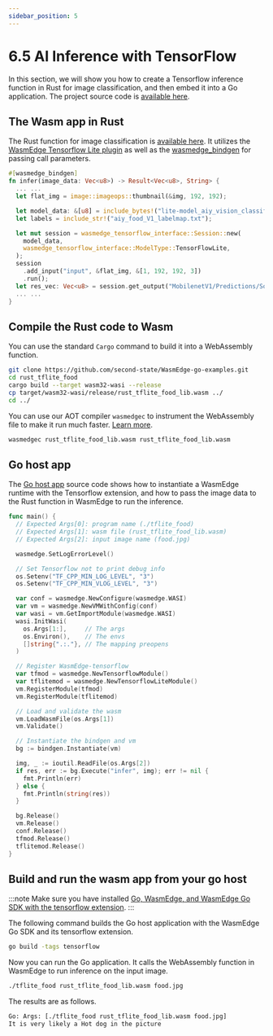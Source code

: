 ```yaml
---
sidebar_position: 5
---
```


# 6.5 AI Inference with TensorFlow

In this section, we will show you how to create a Tensorflow inference function in Rust for image classification, and then embed it into a Go application. The project source code is [available here](https://github.com/second-state/WasmEdge-go-examples/tree/master/wasmedge-bindgen/go_TfliteFood).

## The Wasm app in Rust

The Rust function for image classification is [available here](https://github.com/second-state/WasmEdge-go-examples/blob/master/wasmedge-bindgen/go_TfliteFood/rust_tflite_food/src/lib.rs). It utilizes the [WasmEdge Tensorflow Lite plugin](/develop/rust/ai_inference/tensorflow_lite) as well as the [wasmedge_bindgen](/embed/go/function) for passing call parameters.

```rust
#[wasmedge_bindgen]
fn infer(image_data: Vec<u8>) -> Result<Vec<u8>, String> {
  ... ...
  let flat_img = image::imageops::thumbnail(&img, 192, 192);

  let model_data: &[u8] = include_bytes!("lite-model_aiy_vision_classifier_food_V1_1.tflite");
  let labels = include_str!("aiy_food_V1_labelmap.txt");

  let mut session = wasmedge_tensorflow_interface::Session::new(
    model_data,
    wasmedge_tensorflow_interface::ModelType::TensorFlowLite,
  );
  session
    .add_input("input", &flat_img, &[1, 192, 192, 3])
    .run();
  let res_vec: Vec<u8> = session.get_output("MobilenetV1/Predictions/Softmax");
  ... ...
}
```

## Compile the Rust code to Wasm

You can use the standard `Cargo` command to build it into a WebAssembly function.

```bash
git clone https://github.com/second-state/WasmEdge-go-examples.git
cd rust_tflite_food
cargo build --target wasm32-wasi --release
cp target/wasm32-wasi/release/rust_tflite_food_lib.wasm ../
cd ../
```

You can use our AOT compiler `wasmedgec` to instrument the WebAssembly file to make it run much faster. [Learn more](/develop/build-and-run/aot).

```bash
wasmedgec rust_tflite_food_lib.wasm rust_tflite_food_lib.wasm
```

## Go host app

The [Go host app](https://github.com/second-state/WasmEdge-go-examples/blob/master/wasmedge-bindgen/go_TfliteFood/tflite_food.go) source code shows how to instantiate a WasmEdge runtime with the Tensorflow extension, and how to pass the image data to the Rust function in WasmEdge to run the inference.

```go
func main() {
  // Expected Args[0]: program name (./tflite_food)
  // Expected Args[1]: wasm file (rust_tflite_food_lib.wasm)
  // Expected Args[2]: input image name (food.jpg)

  wasmedge.SetLogErrorLevel()

  // Set Tensorflow not to print debug info
  os.Setenv("TF_CPP_MIN_LOG_LEVEL", "3")
  os.Setenv("TF_CPP_MIN_VLOG_LEVEL", "3")

  var conf = wasmedge.NewConfigure(wasmedge.WASI)
  var vm = wasmedge.NewVMWithConfig(conf)
  var wasi = vm.GetImportModule(wasmedge.WASI)
  wasi.InitWasi(
    os.Args[1:],     // The args
    os.Environ(),    // The envs
    []string{".:."}, // The mapping preopens
  )

  // Register WasmEdge-tensorflow
  var tfmod = wasmedge.NewTensorflowModule()
  var tflitemod = wasmedge.NewTensorflowLiteModule()
  vm.RegisterModule(tfmod)
  vm.RegisterModule(tflitemod)

  // Load and validate the wasm
  vm.LoadWasmFile(os.Args[1])
  vm.Validate()

  // Instantiate the bindgen and vm
  bg := bindgen.Instantiate(vm)

  img, _ := ioutil.ReadFile(os.Args[2])
  if res, err := bg.Execute("infer", img); err != nil {
    fmt.Println(err)
  } else {
    fmt.Println(string(res))
  }

  bg.Release()
  vm.Release()
  conf.Release()
  tfmod.Release()
  tflitemod.Release()
}
```

## Build and run the wasm app from your go host

<!-- prettier-ignore -->
:::note
Make sure you have installed [Go, WasmEdge, and WasmEdge Go SDK with the tensorflow extension](intro.md).
:::

The following command builds the Go host application with the WasmEdge Go SDK and its tensorflow extension.

```bash
go build -tags tensorflow
```

Now you can run the Go application. It calls the WebAssembly function in WasmEdge to run inference on the input image.

```bash
./tflite_food rust_tflite_food_lib.wasm food.jpg
```

The results are as follows.

```bash
Go: Args: [./tflite_food rust_tflite_food_lib.wasm food.jpg]
It is very likely a Hot dog in the picture
```
